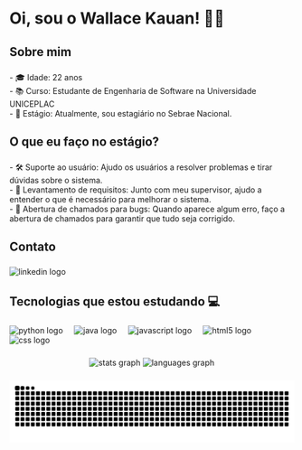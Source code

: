 <h1 align="left">Oi, sou o Wallace Kauan! 👨‍💻</h1>

###

<h2 align="left">Sobre mim</h2>

###

<p align="left">- 🎓 Idade: 22 anos  <br>- 📚 Curso: Estudante de Engenharia de Software na Universidade UNICEPLAC  <br>- 💼 Estágio: Atualmente, sou estagiário no Sebrae Nacional.</p>

###

<h2 align="left">O que eu faço no estágio?</h2>

###

<p align="left">- 🛠️ Suporte ao usuário: Ajudo os usuários a resolver problemas e tirar dúvidas sobre o sistema.<br>- 📝 Levantamento de requisitos: Junto com meu supervisor, ajudo a entender o que é necessário para melhorar o sistema.<br>- 🐞 Abertura de chamados para bugs: Quando aparece algum erro, faço a abertura de chamados para garantir que tudo seja corrigido.</p>

###

<h2 align="left">Contato</h2>

###

<div align="left">
  <img src="https://raw.githubusercontent.com/maurodesouza/profile-readme-generator/master/src/assets/icons/social/linkedin/default.svg" width="52" height="40" alt="linkedin logo"  />
</div>

###

<h2 align="left">Tecnologias que estou estudando 💻</h2>

###

<div align="left">
  <img src="https://cdn.jsdelivr.net/gh/devicons/devicon/icons/python/python-original.svg" height="40" alt="python logo"  />
  <img width="12" />
  <img src="https://cdn.jsdelivr.net/gh/devicons/devicon/icons/java/java-original.svg" height="40" alt="java logo"  />
  <img width="12" />
  <img src="https://cdn.jsdelivr.net/gh/devicons/devicon/icons/javascript/javascript-original.svg" height="40" alt="javascript logo"  />
  <img width="12" />
  <img src="https://cdn.jsdelivr.net/gh/devicons/devicon/icons/html5/html5-original.svg" height="40" alt="html5 logo"  />
  <img width="12" />
  <img src="https://cdn.jsdelivr.net/gh/devicons/devicon/icons/css3/css3-original.svg" height="40" alt="css logo"  />
</div>

###

<div align="center">
  <img src="https://github-readme-stats.vercel.app/api?username=muroas&hide_title=false&hide_rank=false&show_icons=true&include_all_commits=true&count_private=true&disable_animations=false&theme=dracula&locale=en&hide_border=false&order=1" height="150" alt="stats graph"  />
  <img src="https://github-readme-stats.vercel.app/api/top-langs?username=muroas&locale=en&hide_title=false&layout=compact&card_width=320&langs_count=5&theme=dracula&hide_border=false&order=2" height="150" alt="languages graph"  />
</div>

###

<img src="https://raw.githubusercontent.com/muroas/muroas/output/snake.svg" alt="Snake animation" />

###
